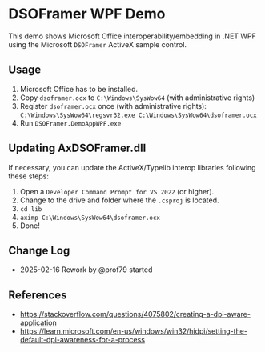 # DSOFramer WPF Demo

This demo shows Microsoft Office interoperability/embedding in .NET WPF using the Microsoft `DSOFramer` ActiveX sample control.

## Usage

1. Microsoft Office has to be installed.
2. Copy `dsoframer.ocx` to `C:\Windows\SysWow64` (with administrative rights)
3. Register `dsoframer.ocx` once (with administrative rights): `C:\Windows\SysWow64\regsvr32.exe C:\Windows\SysWow64\dsoframer.ocx`
4. Run `DSOFramer.DemoAppWPF.exe`

## Updating AxDSOFramer.dll

If necessary, you can update the ActiveX/Typelib interop libraries following these steps:

1. Open a `Developer Command Prompt for VS 2022` (or higher).
2. Change to the drive and folder where the `.csproj` is located.
3. `cd lib`
4. `aximp C:\Windows\SysWow64\dsoframer.ocx`
5. Done!

## Change Log

* 2025-02-16 Rework by @prof79 started

## References

* <https://stackoverflow.com/questions/4075802/creating-a-dpi-aware-application>
* <https://learn.microsoft.com/en-us/windows/win32/hidpi/setting-the-default-dpi-awareness-for-a-process>
 